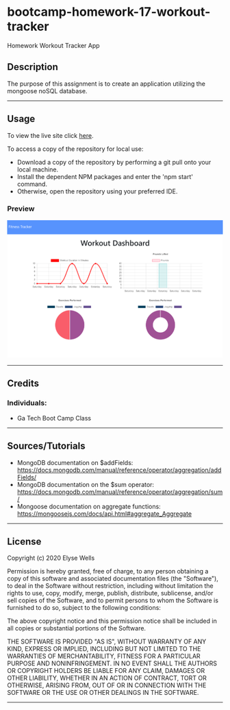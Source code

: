 # bootcamp-homework-17-workout-tracker
Homework Workout Tracker App

## Description

The purpose of this assignment is to create an application utilizing the mongoose noSQL database.

---
## Usage

To view the live site click [here]().

To access a copy of the repository for local use:
* Download a copy of the repository by performing a git pull onto your local machine.
* Install the dependent NPM packages and enter the 'npm start' command.
* Otherwise, open the repository using your preferred IDE.

### Preview
![screenshot](public/screenshot-of-app.png)

---
## Credits

### Individuals:
* Ga Tech Boot Camp Class

---

## Sources/Tutorials
* MongoDB documentation on $addFields: https://docs.mongodb.com/manual/reference/operator/aggregation/addFields/
* MongoDB documentation on the $sum operator: https://docs.mongodb.com/manual/reference/operator/aggregation/sum/
* Mongoose documentation on aggregate functions: https://mongoosejs.com/docs/api.html#aggregate_Aggregate

---
## License

Copyright (c) 2020 Elyse Wells

Permission is hereby granted, free of charge, to any person obtaining a copy
of this software and associated documentation files (the "Software"), to deal
in the Software without restriction, including without limitation the rights
to use, copy, modify, merge, publish, distribute, sublicense, and/or sell
copies of the Software, and to permit persons to whom the Software is
furnished to do so, subject to the following conditions:

The above copyright notice and this permission notice shall be included in all
copies or substantial portions of the Software.

THE SOFTWARE IS PROVIDED "AS IS", WITHOUT WARRANTY OF ANY KIND, EXPRESS OR
IMPLIED, INCLUDING BUT NOT LIMITED TO THE WARRANTIES OF MERCHANTABILITY,
FITNESS FOR A PARTICULAR PURPOSE AND NONINFRINGEMENT. IN NO EVENT SHALL THE
AUTHORS OR COPYRIGHT HOLDERS BE LIABLE FOR ANY CLAIM, DAMAGES OR OTHER
LIABILITY, WHETHER IN AN ACTION OF CONTRACT, TORT OR OTHERWISE, ARISING FROM,
OUT OF OR IN CONNECTION WITH THE SOFTWARE OR THE USE OR OTHER DEALINGS IN THE
SOFTWARE.

---